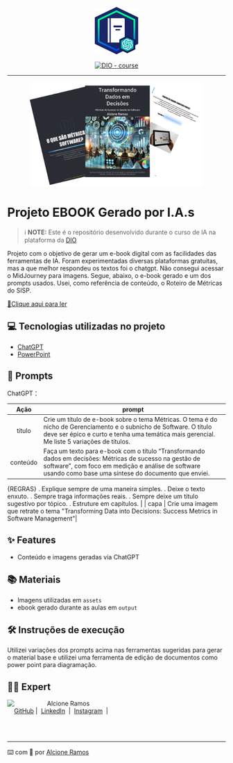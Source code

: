 <p align="center">
    <img width="100" src=".github/assets/banner.png">
</p>


<p align="center">
<a href="https://dio.me/"><img src="https://img.shields.io/badge/DIO-Course-28DA77?logo=youtube" alt="DIO - course"></a>

-------


<p align="center">
<img 
    src="assets/Exemplo.png"
    width="400"  
/>
</p>

# Projeto EBOOK Gerado por I.A.s


 > ℹ️ **NOTE:** Este é o repositório desenvolvido durante o curso de IA na plataforma da [DIO](https://dio.me)

Projeto com o objetivo de gerar um e-book digital com as facilidades das ferramentas de IA. Foram experimentadas diversas plataformas gratuitas, mas a que melhor respondeu os textos foi o chatgpt. Não consegui acessar o MidJourney para imagens. Segue, abaixo, o e-book gerado e um dos prompts usados. Usei, como referência de conteúdo, o Roteiro de Métricas do SISP.

<a href="https://github.com/alcione314/prompts-recipe-to-create-a-ebook/blob/main/Transformando-Dados-em-Decisoes%20vers%C3%A3o%20final.pdf" title="View PDF now"> 📕Clique aqui para ler</a>

## 💻 Tecnologias utilizadas no projeto

- [ChatGPT](https://chat.openai.com/) 
- [PowerPoint](https://www.microsoft.com/en/microsoft-365/powerpoint)

## 🧠 Prompts


ChatGPT：

|   Ação   | prompt                                                                                                                                                                                                                                                                         |
| :------: | ------------------------------------------------------------------------------------------------------------------------------------------------------------------------------------------------------------------------------------------------------------------------------ |
|  título  | Crie um título de e-book sobre o tema Métricas. O tema é do nicho de Gerenciamento e o subnicho de Software. O título deve ser épico e curto e tenha uma temática mais gerencial. Me liste 5 variações de títulos. |
| conteúdo | Faça um texto para e-book com o título “Transformando dados em decisões: Métricas de sucesso na gestão de software”, com foco em medição e análise de software usando como base uma síntese do documento que enviei. 
{REGRAS}
. Explique sempre de uma maneira simples.
. Deixe o texto enxuto.
. Sempre traga informações reais.
. Sempre deixe um título sugestivo por tópico.
. Estruture em capítulos. |
| capa | Crie uma imagem que retrate o tema "Transforming Data into Decisions: Success Metrics in Software Management"|

## ✨ Features

- Conteúdo e imagens geradas via ChatGPT

## 📚 Materiais

- Imagens utilizadas em `assets`
- ebook gerado durante as aulas em `output`

## 🛠️ Instruções de execução

Utilizei variações dos prompts acima nas ferramentas sugeridas para gerar o material base e utilizei uma ferramenta de edição de documentos como power point para diagramação.

## 👨‍💻 Expert

<p>
    <img 
      align=left 
      margin=10 
      width=80 
      src="https://avatars.githubusercontent.com/u/37452836?v=4"
    />
    <p>&nbsp&nbsp&nbspAlcione Ramos<br>
    &nbsp&nbsp&nbsp
    <a href="https://github.com/alcione314">
    GitHub</a>&nbsp;|&nbsp;
    <a href="www.linkedin.com/in/
alcioneramos">LinkedIn</a>
&nbsp;|&nbsp;
    <a href="https://www.instagram.com/alcionejandircandeas/">
    Instagram</a>
&nbsp;|&nbsp;</p>
</p>
<br/><br/>
<p>

---

⌨️ com 💜 por [Alcione Ramos](https://github.com/alcione314)
